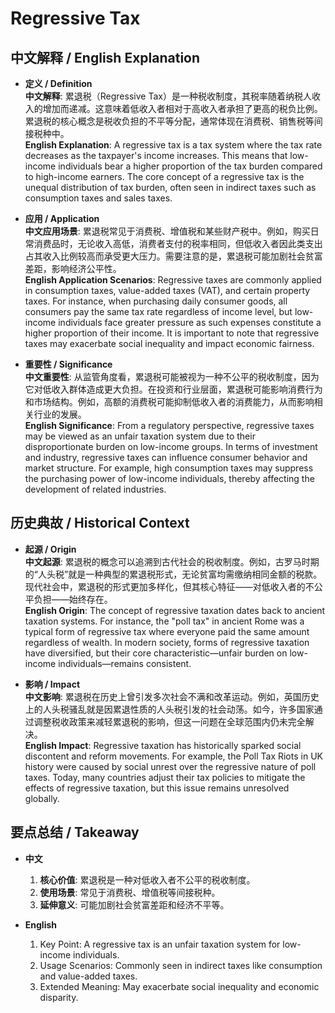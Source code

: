 # Regressive Tax

## 中文解释 / English Explanation

* **定义 / Definition**  
  **中文解释**: 累退税（Regressive Tax）是一种税收制度，其税率随着纳税人收入的增加而递减。这意味着低收入者相对于高收入者承担了更高的税负比例。累退税的核心概念是税收负担的不平等分配，通常体现在消费税、销售税等间接税种中。  
  **English Explanation**: A regressive tax is a tax system where the tax rate decreases as the taxpayer's income increases. This means that low-income individuals bear a higher proportion of the tax burden compared to high-income earners. The core concept of a regressive tax is the unequal distribution of tax burden, often seen in indirect taxes such as consumption taxes and sales taxes.

* **应用 / Application**  
  **中文应用场景**: 累退税常见于消费税、增值税和某些财产税中。例如，购买日常消费品时，无论收入高低，消费者支付的税率相同，但低收入者因此类支出占其收入比例较高而承受更大压力。需要注意的是，累退税可能加剧社会贫富差距，影响经济公平性。  
  **English Application Scenarios**: Regressive taxes are commonly applied in consumption taxes, value-added taxes (VAT), and certain property taxes. For instance, when purchasing daily consumer goods, all consumers pay the same tax rate regardless of income level, but low-income individuals face greater pressure as such expenses constitute a higher proportion of their income. It is important to note that regressive taxes may exacerbate social inequality and impact economic fairness.

* **重要性 / Significance**  
  **中文重要性**: 从监管角度看，累退税可能被视为一种不公平的税收制度，因为它对低收入群体造成更大负担。在投资和行业层面，累退税可能影响消费行为和市场结构。例如，高额的消费税可能抑制低收入者的消费能力，从而影响相关行业的发展。  
  **English Significance**: From a regulatory perspective, regressive taxes may be viewed as an unfair taxation system due to their disproportionate burden on low-income groups. In terms of investment and industry, regressive taxes can influence consumer behavior and market structure. For example, high consumption taxes may suppress the purchasing power of low-income individuals, thereby affecting the development of related industries.

## 历史典故 / Historical Context

* **起源 / Origin**  
  **中文起源**: 累退税的概念可以追溯到古代社会的税收制度。例如，古罗马时期的“人头税”就是一种典型的累退税形式，无论贫富均需缴纳相同金额的税款。现代社会中，累退税的形式更加多样化，但其核心特征——对低收入者的不公平负担——始终存在。  
  **English Origin**: The concept of regressive taxation dates back to ancient taxation systems. For instance, the "poll tax" in ancient Rome was a typical form of regressive tax where everyone paid the same amount regardless of wealth. In modern society, forms of regressive taxation have diversified, but their core characteristic—unfair burden on low-income individuals—remains consistent.

* **影响 / Impact**  
  **中文影响**: 累退税在历史上曾引发多次社会不满和改革运动。例如，英国历史上的人头税骚乱就是因累退性质的人头税引发的社会动荡。如今，许多国家通过调整税收政策来减轻累退税的影响，但这一问题在全球范围内仍未完全解决。  
  **English Impact**: Regressive taxation has historically sparked social discontent and reform movements. For example, the Poll Tax Riots in UK history were caused by social unrest over the regressive nature of poll taxes. Today, many countries adjust their tax policies to mitigate the effects of regressive taxation, but this issue remains unresolved globally.

## 要点总结 / Takeaway

* **中文**  
  1. **核心价值**: 累退税是一种对低收入者不公平的税收制度。
  2. **使用场景**: 常见于消费税、增值税等间接税种。
  3. **延伸意义**: 可能加剧社会贫富差距和经济不平等。

* **English**  
  1. Key Point: A regressive tax is an unfair taxation system for low-income individuals.
  2. Usage Scenarios: Commonly seen in indirect taxes like consumption and value-added taxes.
  3. Extended Meaning: May exacerbate social inequality and economic disparity.